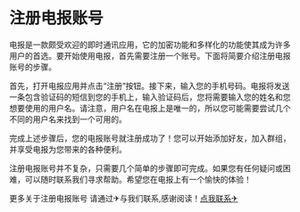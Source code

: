 # 注册电报账号

电报是一款颇受欢迎的即时通讯应用，它的加密功能和多样化的功能使其成为许多用户的首选。要开始使用电报，首先需要注册一个账号。下面将简要介绍注册电报账号的步骤。

首先，打开电报应用并点击“注册”按钮。接下来，输入您的手机号码。电报将发送一条包含验证码的短信到您的手机上，输入验证码后，您将需要输入您的姓名和您想要使用的用户名。请注意，用户名在电报上是唯一的，所以您可能需要尝试几个不同的用户名来找到一个可用的。

完成上述步骤后，您的电报账号就注册成功了！您可以开始添加好友，加入群组，并享受电报为您带来的各种便利。

注册电报账号并不复杂，只需要几个简单的步骤即可完成。如果您有任何疑问或困难，可以随时联系我们寻求帮助。希望您在电报上有一个愉快的体验！

更多关于注册电报账号 请通过✈与我们联系,感谢阅读！[点我联系✈](https://mail.G208.com)